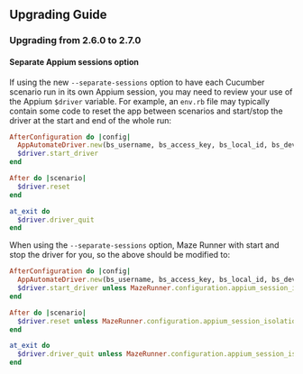 ## Upgrading Guide

### Upgrading from 2.6.0 to 2.7.0

#### Separate Appium sessions option

If using the new `--separate-sessions` option to have each Cucumber scenario run in its own Appium session, you may
need to review your use of the Appium `$driver` variable.  For example, an `env.rb` file may typically contain some code
to reset the app between scenarios and start/stop the driver at the start and end of the whole run:

```ruby
AfterConfiguration do |config|
  AppAutomateDriver.new(bs_username, bs_access_key, bs_local_id, bs_device, app_location)
  $driver.start_driver
end

After do |scenario|
  $driver.reset
end

at_exit do
  $driver.driver_quit
end
```

When using the `--separate-sessions` option, Maze Runner with start and stop the driver for you, so the above should be
modified to:

```ruby
AfterConfiguration do |config|
  AppAutomateDriver.new(bs_username, bs_access_key, bs_local_id, bs_device, app_location)
  $driver.start_driver unless MazeRunner.configuration.appium_session_isolation
end

After do |scenario|
  $driver.reset unless MazeRunner.configuration.appium_session_isolation
end

at_exit do
  $driver.driver_quit unless MazeRunner.configuration.appium_session_isolation
end
```
